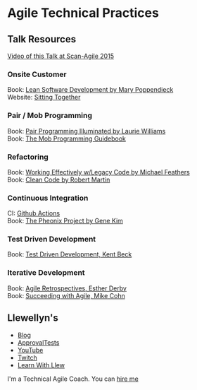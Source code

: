 # Agile Technical Practices

## Talk Resources
[Video of this Talk at Scan-Agile 2015](https://youtu.be/yDBOSKZ5k1g)

### Onsite Customer
Book: [Lean Software Development by Mary Poppendieck](https://www.goodreads.com/en/book/show/194338.Lean_Software_Development)  
Website: [Sitting Together](www.industrialxp.org/sittingTogether.html)

### Pair / Mob Programming
Book: [Pair Programming Illuminated by Laurie Williams](https://www.goodreads.com/book/show/1762375.Pair_Programming_Illuminated)   
Book: [The Mob Programming Guidebook](https://www.mobprogrammingguidebook.com)   


### Refactoring
Book: [Working Effectively w/Legacy Code by Michael Feathers](https://www.goodreads.com/book/show/44919.Working_Effectively_with_Legacy_Code)  
Book: [Clean Code by Robert Martin](https://www.goodreads.com/book/show/3735293-clean-code)  

### Continuous Integration
CI: [Github Actions](https://github.com/features/actions)  
Book: [The Pheonix Project by Gene Kim](https://itrevolution.com/the-phoenix-project/)

### Test Driven Development
Book: [Test Driven Development, Kent Beck](https://www.goodreads.com/book/show/387190.Test_Driven_Development)  


### Iterative Development
Book: [Agile Retrospectives, Esther Derby](https://www.goodreads.com/book/show/721338.Agile_Retrospectives)   
Book: [Succeeding with Agile, Mike Cohn](https://www.goodreads.com/book/show/6707987-succeeding-with-agile) 



## Llewellyn's <!-- include: llewellyn.md -->

* [Blog](http://llewellynfalco.blogspot.com/)
* [ApprovalTests](https://github.com/approvals/)
* [YouTube](https://www.youtube.com/user/isidoreus/videos)
* [Twitch](https://www.twitch.tv/llewellynfalco)
* [Learn With Llew](https://github.com/LearnWithLlew)

I'm a Technical Agile Coach. You can [hire me](http://llewellynfalco.blogspot.com/p/hire-me.html)
 <!-- endInclude -->
